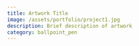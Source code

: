 ```yaml
---
title: Artwork Title
image: /assets/portfolio/project1.jpg
description: Brief description of artwork
category: ballpoint_pen
---
```

